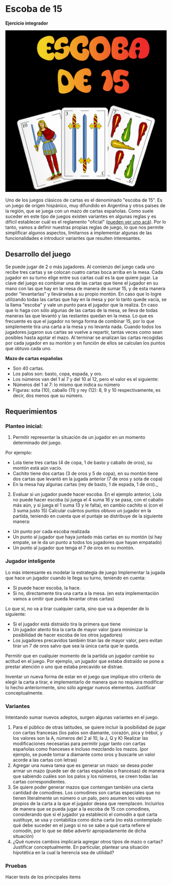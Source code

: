 # Escoba de 15

**Ejercicio integrador**

![](escoba.png)

Uno de los juegos clásicos de cartas es el denominado "escoba de 15". Es un juego de origen hispánico, muy difundido en Argentina y otros países de la región, que se juega con un mazo de cartas españolas.
Como suele suceder en este tipo de juegos existen variantes en algunas reglas y es difícil establecer cuál es el reglamento "oficial" ([pueden ver uno acá](https://www.wikiwand.com/es/Escoba_del_15)). Por lo tanto, vamos a definir nuestras propias reglas de juego, lo que nos permite simplificar algunos aspectos, limitarnos a implementar algunas de las funcionalidades e introducir variantes que resulten interesantes. 

## Desarrollo del juego

Se puede jugar de 2 o más jugadores. Al comienzo del juego cada uno recibe tres cartas y se colocan cuatro cartas boca arriba en la mesa. Cada jugador en su turno elige entre sus cartas cuál es la que quiere jugar. La clave del juego es combinar una de las cartas que tiene el jugador en su mano con las que hay en la mesa de manera de sumar 15, y de esta manera poder "levantarlas" y llevárselas a su propio montón. En caso que lo logre utilizando todas las cartas que hay en la mesa y por lo tanto quede vacía, se la llama "escoba" y vale un punto para el jugador que la realiza. En caso que lo haga con sólo algunas de las cartas de la mesa, se lleva de todas maneras las que levantó y las restantes quedan en la mesa. Lo que es frecuente es que el jugador no tenga forma de combinar 15, por lo que simplemente tira una carta a la mesa y no levanta nada. 
Cuando todos los jugadores jugaron sus cartas se vuelve a repartir, tantas veces como sean posibles hasta agotar el mazo. Al terminar se analizan las cartas recogidas por cada jugador en su montón y en función de ellos se calculan los puntos que obtuvo cada uno.

**Mazo de cartas españolas**
- Son 40 cartas.
- Los palos son: basto, copa, espada, y oro. 
- Los números van del 1 al 7 y del 10 al 12, pero el valor es el siguiente:
- Números del 1 al 7: lo mismo que indica su número
- Figuras: sota (10), caballo (11) y rey (12): 8, 9 y 10 respectivamente, es decir, dos menos que su número. 

## Requerimientos

### Planteo inicial:

1. Permitir representar la situación de un jugador en un momento determinado del juego. 

Por ejemplo:
- Lola tiene tres cartas (4 de copa, 1 de basto y caballo de oros), su montón está aún vacío. 
- Cachito tiene dos cartas (3 de oros y 5 de copa), en su montón tiene dos cartas que levantó en la jugada anterior (7 de oros y sota de copa) 
- En la mesa hay algunas cartas (rey de basto, 1 de espada, 1 de oro)._

2. Evaluar si un jugador puede hacer escoba. 
En el ejemplo anterior, Lola no puede hacer escoba (si juega el 4 suma 16 y se pasa, con el caballo más aún, y si juega el 1 suma 13 y le falta), en cambio cachito sí (con el 3 suma justo 15)
Calcular cuántos puntos obtuvo un jugador en la partida, teniendo en cuenta que el puntaje se distribuye de la siguiente manera:
- Un punto por cada escoba realizada
- Un punto al jugador que haya juntado más cartas en su montón (si hay empate, se le da un punto a todos los jugadores que hayan empatado)
- Un punto al jugador que tenga el 7 de oros en su montón.

### Jugador inteligente

Lo más interesante es modelar la estrategia de juego
Implementar la jugada que hace un jugador cuando le llega su turno, teniendo en cuenta:
  - Si puede hacer escoba, la hace.
  - Si no, directamente tira una carta a la mesa. (en esta implementación vamos a omitir que pueda levantar otras cartas)

Lo que sí, no va a tirar cualquier carta, sino que va a depender de lo siguiente:
  - Si el jugador está distraído tira la primera que tiene
  - Un jugador atento tira la carta de mayor valor (para minimizar la posibilidad de hacer escoba de los otros jugadores)
  - Los jugadores precavidos también tiran las de mayor valor, pero evitan tirar un 7 de oros salvo que sea la única carta que le queda.  

Permitir que en cualquier momento de la partida un jugador cambie su actitud en el juego. Por ejemplo, un jugador que  estaba distraído se pone a prestar atención o uno que estaba precavido se distrae. 

Inventar un nueva forma de estar en el juego que implique otro criterio de elegir la carta a tirar, e implementarlo de manera que no requiera modificar lo hecho anteriormente, sino sólo agregar nuevos elementos. Justificar conceptualmente.

### Variantes

Intentando sumar nuevos adeptos, surgen algunas variantes en el juego.

1. Para el público de otras latitudes, se quiere incluir la posibilidad de jugar con cartas francesas (los palos son diamante, corazón, pica y trébol, y los valores son la A, números del 2 al 10, la J, Q y K) Realizar las modificaciones necesarias para permitir jugar tanto con cartas españolas como franceses e incluso mezclando los mazos. (por ejemplo, se puede tomar a diamante como oros y buscarle un valor acorde a las cartas con letras)
2. Agregar una nueva tarea que es generar un mazo: se desea poder armar un mazo (puede ser de cartas españolas o francesas) de manera que sabiendo cuáles son los palos y los números, se creen todas las cartas correspondientes. 
4. Se quiere poder generar mazos que contengan también una cierta cantidad de comodines. Los comodines son cartas especiales que no tienen literalmente un número o un palo, pero asumen los valores propios de la carta a la que el jugador desea que reemplacen. Incluirlos de manera que se pueda jugar a la escoba de 15 con comodines, considerando que si el jugador ya estableció el comodín a qué carta sustituye, se usa y contabiliza como dicha carta (no está contemplado qué debe suceder en el juego si no se sabe a qué carta refiere el comodín, por lo que se debe advertir apropiadamente de dicha situación) 
5. ¿Qué nuevos cambios implicaría agregar otros tipos de mazo o cartas? Justificar conceptualmente. En particular, plantear una situación hipotética en la cual la herencia sea de utilidad? 


### Pruebas
Hacer tests de los principales items



